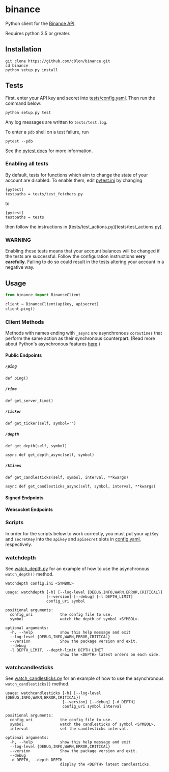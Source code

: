 # binance

Python client for the [Binance API](https://www.binance.com/restapipub.html).

Requires python 3.5 or greater.

## Installation

```
git clone https://github.com/c0lon/binance.git
cd binance
python setup.py install
```

## Tests

First, enter your API key and secret into
[tests/config.yaml](tests/config.yaml).
Then run the command below:

`python setup.py test`

Any log messages are written to `tests/test.log`.

To enter a `pdb` shell on a test failure, run

`pytest --pdb`

See the [pytest docs](https://docs.pytest.org/en/latest/contents.html)
for more information.

### Enabling all tests

By default, tests for functions which aim to change the state
of your account are disabled. To enable them, edit
[pytest.ini](pytest.ini) by changing

```
[pytest]
testpaths = tests/test_fetchers.py
```

to

```
[pytest]
testpaths = tests
```

then follow the instructions in (tests/test_actions.py)[tests/test_actions.py].

### WARNING

Enabling these tests means that your account balances will be changed
if the tests are successful. Follow the configuration instructions
**very carefully.** Failing to do so could result in the tests altering
your account in a negative way.

## Usage

```python
from binance import BinanceClient

client = BinanceClient(apikey, apisecret)
client.ping()
```

### Client Methods

Methods with names ending with `_async` are asynchronous `coroutines`
that perform the same action as their synchronous counterpart.
(Read more about Python's asynchronous features
[here](https://docs.python.org/3/library/asyncio.html).)

#### Public Endpoints

##### `/ping`

```
def ping()
```

##### `/time`
```
def get_server_time()
```

##### `/ticker`
```
def get_ticker(self, symbol='')
```

##### `/depth`
```
def get_depth(self, symbol)
```
```
async def get_depth_async(self, symbol)
```

##### `/klines`
```
def get_candlesticks(self, symbol, interval, **kwargs)
```
```
async def get_candlesticks_async(self, symbol, interval, **kwargs)
```

#### Signed Endpoints

#### Websocket Endpoints

### Scripts

In order for the scripts below to work correctly, you must put your
`apiKey` and `secretKey` into the `apikey` and `apisecret` slots
in [config.yaml](config.yaml), respectively.

### watchdepth

See [watch_depth.py](scripts/watch_depth.py) for an example of how to
use the asynchronous `watch_depth()` method.

`watchdepth config.ini <SYMBOL>`

```
usage: watchdepth [-h] [--log-level {DEBUG,INFO,WARN,ERROR,CRITICAL}]
                  [--version] [--debug] [-l DEPTH_LIMIT]
                  config_uri symbol

positional arguments:
  config_uri            the config file to use.
  symbol                watch the depth of symbol <SYMBOL>.

optional arguments:
  -h, --help            show this help message and exit
  --log-level {DEBUG,INFO,WARN,ERROR,CRITICAL}
  --version             Show the package version and exit.
  --debug
  -l DEPTH_LIMIT, --depth-limit DEPTH_LIMIT
                        show the <DEPTH> latest orders on each side.
```


### watchcandlesticks

See [watch_candlesticks.py](scripts/watch_candlesticks.py) for an example of how to
use the asynchronous `watch_candlesticks()` method.

```
usage: watchcandlesticks [-h] [--log-level {DEBUG,INFO,WARN,ERROR,CRITICAL}]
                         [--version] [--debug] [-d DEPTH]
                         config_uri symbol interval

positional arguments:
  config_uri            the config file to use.
  symbol                watch the candlesticks of symbol <SYMBOL>.
  interval              set the candlesticks interval.

optional arguments:
  -h, --help            show this help message and exit
  --log-level {DEBUG,INFO,WARN,ERROR,CRITICAL}
  --version             Show the package version and exit.
  --debug
  -d DEPTH, --depth DEPTH
                        display the <DEPTH> latest candlesticks.
```
